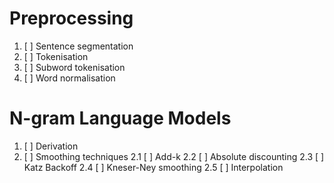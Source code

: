 # Preprocessing
1. [ ] Sentence segmentation
2. [ ] Tokenisation
3. [ ] Subword tokenisation
4. [ ] Word normalisation

# N-gram Language Models
1. [ ] Derivation
2. [ ] Smoothing techniques
2.1 [ ] Add-k
2.2 [ ] Absolute discounting
2.3 [ ] Katz Backoff
2.4 [ ] Kneser-Ney smoothing
2.5 [ ] Interpolation


